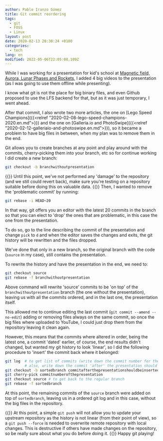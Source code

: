 ```yaml
---
author: Pablo Iranzo Gómez
title: Git commit reordering
tags:
  - git
  - FOSS
  - Linux
layout: post
date: 2020-02-13 20:30:24 +0100
categories:
  - tech
lang: en
modified: 2022-05-06T22:05:08.109Z
---
```


While I was working for a presentation for kid's school at [Magnetic field, Aurora, Lunar Phases and Rockets]("campo-magnetico-auroras-fases-lunares-cohetes.md"), I added 4 big videos to the presentation (as I was going to use them offline while presenting).

I know what git is not the place for big binary files, and even Github proposed to use the LFS backend for that, but as it was just temporary, I went ahead.

After that commit, I also wrote two more articles, the one on [Lego Speed Champions]({{<relref "2020-02-08-lego-speed-champions-2020.en.md">}}) and the one on [Galleria.io and PhotoSwipe]({{<relref "2020-02-12-galleriaio-and-photoswipe.en.md">}}), so it became a problem to have big files in between, when my plan was to remove them in the end.

Git allows you to create branches at any point and play around with the commits, cherry-picking them into your branch, etc so for continue working I did create a new branch:

```sh
git checkout -b branchwithoutpresentation
```

{{<tip>}}
Until this point, we've not performed any 'damage' to the repository (and we still could revert back), make sure you're testing on a repository suitable before doing this on valuable data.
{{</tip>}}
Then, I wanted to remove the 'problematic commit' by running:

```sh
git rebase -i HEAD~20
```

In that way, git offers you an editor with the latest 20 commits in the branch so that you can elect to 'drop' the ones that are problematic, in this case the one from the presentation.

To do so, go to the line describing the commit of the presentation and change `pick` to `d` and when the editor saves the changes and exits, the git history will be rewritten and the files dropped.

We've done that only in a new branch, so the original branch with the code (`source` in my case), still contains the presentation.

To rewrite the history and have the presentation in the end, we need to:

```sh
git checkout source
git rebase -f branchwithoutpresentation
```

Above command will rewrite 'source' commits to be 'on top' of the `branchwithoutpresentation` branch (the one without the presentation), leaving us with all the commits ordered, and in the last one, the presentation itself.

This allowed me to continue editing the last commit (`git commit --amend --no-edit`) adding or removing files always on the same commit, so once the big files where uploaded to
YouTube, I could just drop them from the repository leaving it clean again.

However, this means that the commits where altered in order, being the latest one, a commit 'dated' earlier, of course, the end results didn't changed, but wanted my git history to look 'linear', so I did the following procedure to 'insert' the commit back where it belonged:

```sh
git log  # to get list of commits (write down the commit number for the presentation)
         # also, write down the commit 'after' the presentation should be inserted
git checkout -b sortedbranch commitafterthepresentationshouldbeinserted
git cherry-pick commitnumberofthepresentation
git checkout source # to get back to the regular branch
git rebase -f sortedbranch
```

At this point, the remaining commits of the `source` branch were added on top of `sortedbranch`, leaving us in a ordered git log and in this case, without the big files in the repository.

{{<danger>}}
At this point, a simple `git push` will not allow you to update your upstream repository as the history is not linear (from their point of view), so a `git push --force` is needed to overwrite remote repository with local changes. This is destructive if others have made changes on the repository, so be really sure about what you do before doing it.
{{</danger>}}
Happy git playing!
